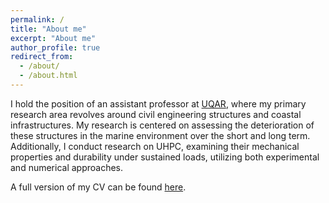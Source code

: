 ```yaml
---
permalink: /
title: "About me"
excerpt: "About me"
author_profile: true
redirect_from:
  - /about/
  - /about.html
---
```


I hold the position of an assistant professor at  [UQAR](https://www.uqar.ca/universite/a-propos-de-l-uqar/departements/departement-de-mathematiques-informatique-et-genie/chen-xuande), where my primary research area revolves around civil engineering structures and coastal infrastructures. My research is centered on assessing the deterioration of these structures in the marine environment over the short and long term. Additionally, I conduct research on UHPC, examining their mechanical properties and durability under sustained loads, utilizing both experimental and numerical approaches.

   A full version of my CV can be found [here](../assets/CV_202404_XC.pdf).


